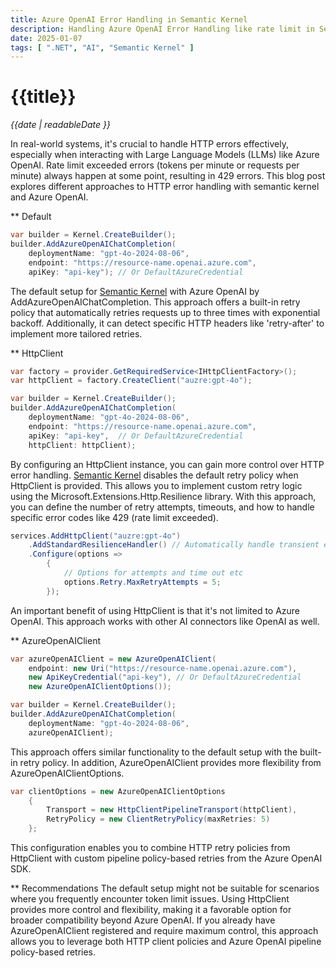 ```yaml
---
title: Azure OpenAI Error Handling in Semantic Kernel
description: Handling Azure OpenAI Error Handling like rate limit in Semantic Kerneal.
date: 2025-01-07
tags: [ ".NET", "AI", "Semantic Kernel" ]
---
```


# {{title}}

*{{date | readableDate }}*

In real-world systems, it's crucial to handle HTTP errors effectively, especially when interacting with Large Language Models (LLMs) like Azure OpenAI. Rate limit exceeded errors (tokens per minute or requests per minute) always happen at some point, resulting in 429 errors. This blog post explores different approaches to HTTP error handling with semantic kernel and Azure OpenAI.

** Default
```csharp
var builder = Kernel.CreateBuilder();
builder.AddAzureOpenAIChatCompletion(
    deploymentName: "gpt-4o-2024-08-06",
    endpoint: "https://resource-name.openai.azure.com",
    apiKey: "api-key"); // Or DefaultAzureCredential
```
The default setup for [Semantic Kernel](https://github.com/microsoft/semantic-kernel) with Azure OpenAI by AddAzureOpenAIChatCompletion. This approach offers a built-in retry policy that automatically retries requests up to three times with exponential backoff. Additionally, it can detect specific HTTP headers like 'retry-after' to implement more tailored retries.

** HttpClient
```csharp
var factory = provider.GetRequiredService<IHttpClientFactory>();
var httpClient = factory.CreateClient("auzre:gpt-4o");

var builder = Kernel.CreateBuilder();
builder.AddAzureOpenAIChatCompletion(
    deploymentName: "gpt-4o-2024-08-06",
    endpoint: "https://resource-name.openai.azure.com",
    apiKey: "api-key",  // Or DefaultAzureCredential
    httpClient: httpClient);
```
By configuring an HttpClient instance, you can gain more control over HTTP error handling. [Semantic Kernel](https://github.com/microsoft/semantic-kernel) disables the default retry policy when HttpClient is provided. This allows you to implement custom retry logic using the Microsoft.Extensions.Http.Resilience library. With this approach, you can define the number of retry attempts, timeouts, and how to handle specific error codes like 429 (rate limit exceeded).
```csharp
services.AddHttpClient("auzre:gpt-4o")
    .AddStandardResilienceHandler() // Automatically handle transient errors inlcuding '429'
    .Configure(options =>
        {
            // Options for attempts and time out etc
            options.Retry.MaxRetryAttempts = 5;
        });
```
An important benefit of using HttpClient is that it's not limited to Azure OpenAI. This approach works with other AI connectors like OpenAI as well.

** AzureOpenAIClient
```csharp
var azureOpenAIClient = new AzureOpenAIClient(
    endpoint: new Uri("https://resource-name.openai.azure.com"),
    new ApiKeyCredential("api-key"), // Or DefaultAzureCredential
    new AzureOpenAIClientOptions());

var builder = Kernel.CreateBuilder();
builder.AddAzureOpenAIChatCompletion(
    deploymentName: "gpt-4o-2024-08-06",
    azureOpenAIClient);
```
This approach offers similar functionality to the default setup with the built-in retry policy. In addition, AzureOpenAIClient provides more flexibility from AzureOpenAIClientOptions.
```csharp
var clientOptions = new AzureOpenAIClientOptions
    {
        Transport = new HttpClientPipelineTransport(httpClient),
        RetryPolicy = new ClientRetryPolicy(maxRetries: 5)
    };
```
This configuration enables you to combine HTTP retry policies from HttpClient with custom pipeline policy-based retries from the Azure OpenAI SDK.


** Recommendations
The default setup might not be suitable for scenarios where you frequently encounter token limit issues.
Using HttpClient provides more control and flexibility, making it a favorable option for broader compatibility beyond Azure OpenAI.
If you already have AzureOpenAIClient registered and require maximum control, this approach allows you to leverage both HTTP client policies and Azure OpenAI pipeline policy-based retries.
